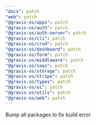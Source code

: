 ```yaml
---
"docs": patch
"web": patch
"@gravis-os/apps": patch
"@gravis-os/auth": patch
"@gravis-os/auth-server": patch
"@gravis-os/cli": patch
"@gravis-os/crud": patch
"@gravis-os/dashboard": patch
"@gravis-os/form": patch
"@gravis-os/middleware": patch
"@gravis-os/saas": patch
"@gravis-os/storage": patch
"@gravis-os/stripe": patch
"@gravis-os/types": patch
"@gravis-os/ui": patch
"@gravis-os/utils": patch
"@gravis-os/web": patch
---
```


Bump all packages to fix build error
